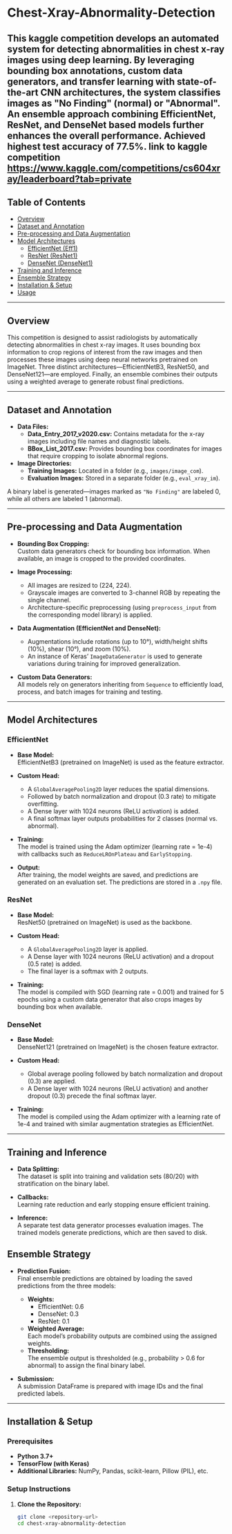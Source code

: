 # Chest-Xray-Abnormality-Detection

This kaggle competition develops an automated system for detecting abnormalities in chest x-ray images using deep learning. By leveraging bounding box annotations, custom data generators, and transfer learning with state-of-the-art CNN architectures, the system classifies images as "No Finding" (normal) or "Abnormal". An ensemble approach combining EfficientNet, ResNet, and DenseNet based models further enhances the overall performance.
Achieved highest test accuracy of 77.5%. link to kaggle competition https://www.kaggle.com/competitions/cs604xray/leaderboard?tab=private
---

## Table of Contents

- [Overview](#overview)
- [Dataset and Annotation](#dataset-and-annotation)
- [Pre-processing and Data Augmentation](#pre-processing-and-data-augmentation)
- [Model Architectures](#model-architectures)
  - [EfficientNet (Eff1)](#efficientnet-eff1)
  - [ResNet (ResNet1)](#resnet-resnet1)
  - [DenseNet (DenseNet1)](#densenet-densenet1)
- [Training and Inference](#training-and-inference)
- [Ensemble Strategy](#ensemble-strategy)
- [Installation & Setup](#installation--setup)
- [Usage](#usage)


---

## Overview

This competition is designed to assist radiologists by automatically detecting abnormalities in chest x-ray images. It uses bounding box information to crop regions of interest from the raw images and then processes these images using deep neural networks pretrained on ImageNet. Three distinct architectures—EfficientNetB3, ResNet50, and DenseNet121—are employed. Finally, an ensemble combines their outputs using a weighted average to generate robust final predictions.

---

## Dataset and Annotation

- **Data Files:**
  - **Data_Entry_2017_v2020.csv:** Contains metadata for the x-ray images including file names and diagnostic labels.
  - **BBox_List_2017.csv:** Provides bounding box coordinates for images that require cropping to isolate abnormal regions.
- **Image Directories:**
  - **Training Images:** Located in a folder (e.g., `images/image_com`).
  - **Evaluation Images:** Stored in a separate folder (e.g., `eval_xray_im`).

A binary label is generated—images marked as `"No Finding"` are labeled 0, while all others are labeled 1 (abnormal).

---

## Pre-processing and Data Augmentation

- **Bounding Box Cropping:**  
  Custom data generators check for bounding box information. When available, an image is cropped to the provided coordinates.
  
- **Image Processing:**
  - All images are resized to (224, 224).
  - Grayscale images are converted to 3-channel RGB by repeating the single channel.
  - Architecture-specific preprocessing (using `preprocess_input` from the corresponding model library) is applied.

- **Data Augmentation (EfficientNet and DenseNet):**
  - Augmentations include rotations (up to 10°), width/height shifts (10%), shear (10°), and zoom (10%).
  - An instance of Keras’ `ImageDataGenerator` is used to generate variations during training for improved generalization.

- **Custom Data Generators:**  
  All models rely on generators inheriting from `Sequence` to efficiently load, process, and batch images for training and testing.

---

## Model Architectures

### EfficientNet

- **Base Model:**  
  EfficientNetB3 (pretrained on ImageNet) is used as the feature extractor.
  
- **Custom Head:**
  - A `GlobalAveragePooling2D` layer reduces the spatial dimensions.
  - Followed by batch normalization and dropout (0.3 rate) to mitigate overfitting.
  - A Dense layer with 1024 neurons (ReLU activation) is added.
  - A final softmax layer outputs probabilities for 2 classes (normal vs. abnormal).
  
- **Training:**  
  The model is trained using the Adam optimizer (learning rate = 1e-4) with callbacks such as `ReduceLROnPlateau` and `EarlyStopping`.

- **Output:**  
  After training, the model weights are saved, and predictions are generated on an evaluation set. The predictions are stored in a `.npy` file.

### ResNet

- **Base Model:**  
  ResNet50 (pretrained on ImageNet) is used as the backbone.
  
- **Custom Head:**
  - A `GlobalAveragePooling2D` layer is applied.
  - A Dense layer with 1024 neurons (ReLU activation) and a dropout (0.5 rate) is added.
  - The final layer is a softmax with 2 outputs.
  
- **Training:**  
  The model is compiled with SGD (learning rate = 0.001) and trained for 5 epochs using a custom data generator that also crops images by bounding box when available.
  

### DenseNet

- **Base Model:**  
  DenseNet121 (pretrained on ImageNet) is the chosen feature extractor.
  
- **Custom Head:**
  - Global average pooling followed by batch normalization and dropout (0.3) are applied.
  - A Dense layer with 1024 neurons (ReLU activation) and another dropout (0.3) precede the final softmax layer.
  
- **Training:**  
  The model is compiled using the Adam optimizer with a learning rate of 1e-4 and trained with similar augmentation strategies as EfficientNet.
  

---

## Training and Inference

- **Data Splitting:**  
  The dataset is split into training and validation sets (80/20) with stratification on the binary label.

- **Callbacks:**  
  Learning rate reduction and early stopping ensure efficient training.

- **Inference:**  
  A separate test data generator processes evaluation images. The trained models generate predictions, which are then saved to disk.

## Ensemble Strategy

- **Prediction Fusion:**  
  Final ensemble predictions are obtained by loading the saved predictions from the three models:
  - **Weights:**  
    - EfficientNet: 0.6  
    - DenseNet: 0.3  
    - ResNet: 0.1
  - **Weighted Average:**  
    Each model’s probability outputs are combined using the assigned weights.
  - **Thresholding:**  
    The ensemble output is thresholded (e.g., probability > 0.6 for abnormal) to assign the final binary label.
  
- **Submission:**  
  A submission DataFrame is prepared with image IDs and the final predicted labels.

---

## Installation & Setup

### Prerequisites

- **Python 3.7+**
- **TensorFlow (with Keras)**
- **Additional Libraries:** NumPy, Pandas, scikit-learn, Pillow (PIL), etc.


### Setup Instructions

1. **Clone the Repository:**
   ```bash
   git clone <repository-url>
   cd chest-xray-abnormality-detection
